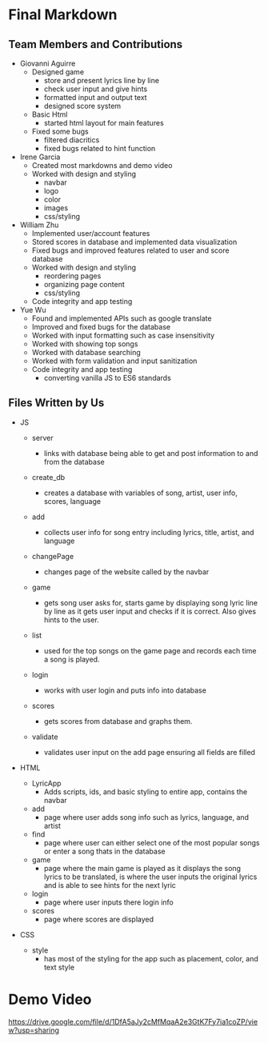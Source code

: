# Final Markdown
## Team Members and Contributions 
- Giovanni Aguirre
  - Designed game 
  	- store and present lyrics line by line
  	- check user input and give hints
  	- formatted input and output text
  	- designed score system
  - Basic Html
  	- started html layout for main features
  - Fixed some bugs
  	- filtered diacritics
  	- fixed bugs related to hint function
- Irene Garcia
  - Created most markdowns and demo video
  - Worked with design and styling
  	- navbar
  	- logo
  	- color
    - images
  	- css/styling
- William Zhu
  - Implemented user/account features
  - Stored scores in database and implemented data visualization
  - Fixed bugs and improved features related to user and score database
  - Worked with design and styling
    - reordering pages
    - organizing page content
    - css/styling
  - Code integrity and app testing
- Yue Wu
  - Found and implemented APIs such as google translate
  - Improved and fixed bugs for the database
  - Worked with input formatting such as case insensitivity
  - Worked with showing top songs
  - Worked with database searching
  - Worked with form validation and input sanitization
  - Code integrity and app testing
    - converting vanilla JS to ES6 standards



## Files Written by Us

- JS
  - server
  	- links with database being able to get and post information to and from the database
  	
  - create_db
  	- creates a database with variables of song, artist, user info, scores, language

  - add
  	- collects user info for song entry including lyrics, title, artist, and language

  - changePage
  	- changes page of the website called by the navbar

  - game
  	- gets song user asks for, starts game by displaying song lyric line by line as it gets user input and checks if it is correct. Also gives hints to the user.

  - list
  	- used for the top songs on the game page and records each time a song is played.

  - login
  	- works with user login and puts info into database

  - scores
  	- gets scores from database and graphs them.

  - validate
  	- validates user input on the add page ensuring all fields are filled

- HTML
  - LyricApp
  	- Adds scripts, ids, and basic styling to entire app, contains the navbar
  - add
  	- page where user adds song info such as lyrics, language, and artist
  - find
  	- page where user can either select one of the most popular songs or enter a song thats in the database
  - game
  	- page where the main game is played as it displays the song lyrics to be translated, is where the user inputs the original lyrics and is able to see hints for the next lyric
  - login
  	- page where user inputs there login info
  - scores
  	- page where scores are displayed

- CSS
  - style
    - has most of the styling for the app such as placement, color, and text style



# Demo Video

https://drive.google.com/file/d/1DfA5aJy2cMfMqaA2e3GtK7Fy7ia1coZP/view?usp=sharing